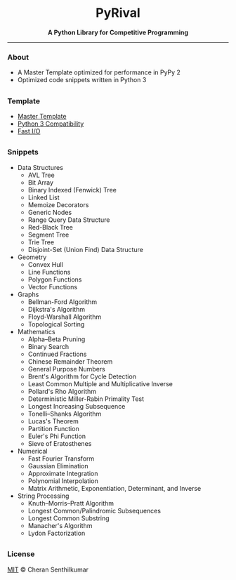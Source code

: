 <h1 align="center">PyRival</h1>
<div align="center">
  <strong>A Python Library for Competitive Programming</strong>
</div>

---

### About
- A Master Template optimized for performance in PyPy 2
- Optimized code snippets written in Python 3

##

### Template
- [Master Template](template/template.py)
- [Python 3 Compatibility](template/py3k.py)
- [Fast I/O](template/sync_with_stdio.py)

##

### Snippets
- Data Structures
  - AVL Tree
  - Bit Array
  - Binary Indexed (Fenwick) Tree
  - Linked List
  - Memoize Decorators
  - Generic Nodes
  - Range Query Data Structure
  - Red-Black Tree
  - Segment Tree
  - Trie Tree
  - Disjoint-Set (Union Find) Data Structure
- Geometry
  - Convex Hull
  - Line Functions
  - Polygon Functions
  - Vector Functions
- Graphs
  - Bellman-Ford Algorithm
  - Dijkstra's Algorithm
  - Floyd-Warshall Algorithm
  - Topological Sorting
- Mathematics
  - Alpha–Beta Pruning
  - Binary Search
  - Continued Fractions
  - Chinese Remainder Theorem
  - General Purpose Numbers
  - Brent's Algorithm for Cycle Detection
  - Least Common Multiple and Multiplicative Inverse
  - Pollard's Rho Algorithm
  - Deterministic Miller-Rabin Primality Test
  - Longest Increasing Subsequence
  - Tonelli–Shanks Algorithm
  - Lucas's Theorem
  - Partition Function
  - Euler's Phi Function
  - Sieve of Eratosthenes
- Numerical
  - Fast Fourier Transform
  - Gaussian Elimination
  - Approximate Integration
  - Polynomial Interpolation
  - Matrix Arithmetic, Exponentiation, Determinant, and Inverse
- String Processing
  - Knuth–Morris–Pratt Algorithm
  - Longest Common/Palindromic Subsequences
  - Longest Common Substring
  - Manacher's Algorithm
  - Lydon Factorization

##

### License
[MIT](LICENSE) © Cheran Senthilkumar
